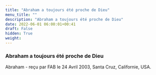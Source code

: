 ```yaml
---
title: "Abraham a toujours été proche de Dieu"
menu_title: ""
description: "Abraham a toujours été proche de Dieu"
date: 2022-06-01 06:00:01+00:41
draft: False
hidden: True
weight:
---
```

### Abraham a toujours été proche de Dieu

Abraham   - reçu par FAB le 24 Avril 2003, Santa Cruz, Californie, USA.



